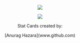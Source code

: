 <!--
**ModiFir3/ModiFir3** is a ✨ _special_ ✨ repository because its `README.md` (this file) appears on your GitHub profile.

Here are some ideas to get you started:

- 🔭 I’m currently working on ...
- 🌱 I’m currently learning ...
- 👯 I’m looking to collaborate on ...
- 🤔 I’m looking for help with ...
- 💬 Ask me about ...
- 📫 How to reach me: ...
- 😄 Pronouns: ...
- ⚡ Fun fact: ...
-->
<p align="center">
  <img src="https://github-readme-stats.vercel.app/api?username=ModiFir3&theme=radical" /> 
</p>

<p align="center">
  <img src="https://github-readme-stats.vercel.app/api/top-langs/?username=ModiFir3&&layout=compact&theme=radical" /> 
</p>

<p align="center">
Stat Cards created by:
</p>
<p align="center">
[Anurag Hazara](www.github.com)
</p>
